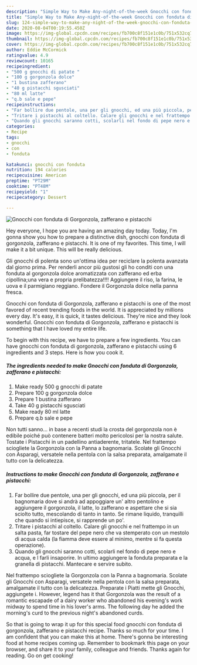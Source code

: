 ```yaml
---
description: "Simple Way to Make Any-night-of-the-week Gnocchi con fonduta di Gorgonzola, zafferano e pistacchi"
title: "Simple Way to Make Any-night-of-the-week Gnocchi con fonduta di Gorgonzola, zafferano e pistacchi"
slug: 124-simple-way-to-make-any-night-of-the-week-gnocchi-con-fonduta-di-gorgonzola-zafferano-e-pistacchi
date: 2020-08-04T00:19:55.450Z
image: https://img-global.cpcdn.com/recipes/fb700c8f151e1c0b/751x532cq70/gnocchi-con-fonduta-di-gorgonzola-zafferano-e-pistacchi-recipe-main-photo.jpg
thumbnail: https://img-global.cpcdn.com/recipes/fb700c8f151e1c0b/751x532cq70/gnocchi-con-fonduta-di-gorgonzola-zafferano-e-pistacchi-recipe-main-photo.jpg
cover: https://img-global.cpcdn.com/recipes/fb700c8f151e1c0b/751x532cq70/gnocchi-con-fonduta-di-gorgonzola-zafferano-e-pistacchi-recipe-main-photo.jpg
author: Eddie McCormick
ratingvalue: 4.9
reviewcount: 10165
recipeingredient:
- "500 g gnocchi di patate "
- "100 g gorgonzola dolce"
- "1 bustina zafferano"
- "40 g pistacchi sgusciati"
- "80 ml latte"
- "q.b sale e pepe"
recipeinstructions:
- "Far bollire due pentole, una per gli gnocchi, ed una più piccola, per il bagnomaria dove si andrà ad appoggiare un&#39; altro pentolino e aggiungere il gorgonzola, il latte, lo zafferano e aspettare che si sia sciolto tutto, mescolando di tanto in tanto. Se rimane liquido, tranquilli che quando si intiepisce, si rapprende un po&#39;."
- "Tritare i pistacchi al coltello. Calare gli gnocchi e nel frattempo in un salta pasta, far tostare del pepe nero che va stemperato con un mestolo di acqua calda (la fiamma deve essere al minimo, mentre si fa questa operazione). ⠀"
- "Quando gli gnocchi saranno cotti, scolarli nel fondo di pepe nero e acqua, e l farli insaporire. In ultimo aggiungere la fonduta preparata e la granella di pistacchi. Mantecare e servire subito."
categories:
- Recipe
tags:
- gnocchi
- con
- fonduta

katakunci: gnocchi con fonduta 
nutrition: 194 calories
recipecuisine: American
preptime: "PT29M"
cooktime: "PT48M"
recipeyield: "1"
recipecategory: Dessert

---
```



![Gnocchi con fonduta di Gorgonzola, zafferano e pistacchi](https://img-global.cpcdn.com/recipes/fb700c8f151e1c0b/751x532cq70/gnocchi-con-fonduta-di-gorgonzola-zafferano-e-pistacchi-recipe-main-photo.jpg)

Hey everyone, I hope you are having an amazing day today. Today, I'm gonna show you how to prepare a distinctive dish, gnocchi con fonduta di gorgonzola, zafferano e pistacchi. It is one of my favorites. This time, I will make it a bit unique. This will be really delicious.

Gli gnocchi di polenta sono un&#39;ottima idea per reciclare la polenta avanzata dal giorno prima. Per renderli ancor più gustosi gli ho conditi con una fonduta al gorgonzola dolce aromatizzata con zafferano ed erba cipollina;una vera e propria prelibatezza!!!! Aggiungere il riso, la farina, le uova e il parmigiano reggiano. Fondere il Gorgonzola dolce nella panna fresca.

Gnocchi con fonduta di Gorgonzola, zafferano e pistacchi is one of the most favored of recent trending foods in the world. It is appreciated by millions every day. It's easy, it is quick, it tastes delicious. They're nice and they look wonderful. Gnocchi con fonduta di Gorgonzola, zafferano e pistacchi is something that I have loved my entire life.


To begin with this recipe, we have to prepare a few ingredients. You can have gnocchi con fonduta di gorgonzola, zafferano e pistacchi using 6 ingredients and 3 steps. Here is how you cook it.

<!--inarticleads1-->

##### The ingredients needed to make Gnocchi con fonduta di Gorgonzola, zafferano e pistacchi:

1. Make ready 500 g gnocchi di patate ⠀
1. Prepare 100 g gorgonzola dolce
1. Prepare 1 bustina zafferano
1. Take 40 g pistacchi sgusciati⠀
1. Make ready 80 ml latte
1. Prepare q.b sale e pepe


Non tutti sanno… in base a recenti studi la crosta del gorgonzola non è edibile poiché può contenere batteri molto pericolosi per la nostra salute. Tostate i Pistacchi in un padellino antiaderente, tritatele. Nel frattempo sciogliete la Gorgonzola con la Panna a bagnomaria. Scolate gli Gnocchi con Asparagi, versatele nella pentola con la salsa preparata, amalgamate il tutto con la delicatezza. 

<!--inarticleads2-->

##### Instructions to make Gnocchi con fonduta di Gorgonzola, zafferano e pistacchi:

1. Far bollire due pentole, una per gli gnocchi, ed una più piccola, per il bagnomaria dove si andrà ad appoggiare un&#39; altro pentolino e aggiungere il gorgonzola, il latte, lo zafferano e aspettare che si sia sciolto tutto, mescolando di tanto in tanto. Se rimane liquido, tranquilli che quando si intiepisce, si rapprende un po&#39;.
1. Tritare i pistacchi al coltello. Calare gli gnocchi e nel frattempo in un salta pasta, far tostare del pepe nero che va stemperato con un mestolo di acqua calda (la fiamma deve essere al minimo, mentre si fa questa operazione). ⠀
1. Quando gli gnocchi saranno cotti, scolarli nel fondo di pepe nero e acqua, e l farli insaporire. In ultimo aggiungere la fonduta preparata e la granella di pistacchi. Mantecare e servire subito.


Nel frattempo sciogliete la Gorgonzola con la Panna a bagnomaria. Scolate gli Gnocchi con Asparagi, versatele nella pentola con la salsa preparata, amalgamate il tutto con la delicatezza. Preparate i Piatti mette gli Gnocchi, aggiungete i. However, legend has it that Gorgonzola was the result of a romantic escapade of a dairy worker who abandoned his evening&#39;s work midway to spend time in his lover&#39;s arms. The following day he added the morning&#39;s curd to the previous night&#39;s abandoned curds. 

So that is going to wrap it up for this special food gnocchi con fonduta di gorgonzola, zafferano e pistacchi recipe. Thanks so much for your time. I am confident that you can make this at home. There's gonna be interesting food at home recipes coming up. Remember to bookmark this page on your browser, and share it to your family, colleague and friends. Thanks again for reading. Go on get cooking!
